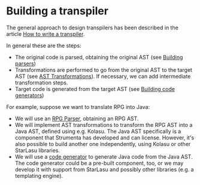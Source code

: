 # Building a transpiler

The general approach to design transpilers has been described in the article [How to write a transpiler](https://tomassetti.me/how-to-write-a-transpiler/).

In general these are the steps:

- The original code is parsed, obtaining the original AST (see [Building parsers](building-parser.md))
- Transformations are performed to go from the original AST to the target AST (see [AST Transformations](../transformations.md)). If necessary, we can add intermediate transformation steps.
- Target code is generated from the target AST (see [Building code generators](building-codegenerator.md))

For example, suppose we want to translate RPG into Java:

- We will use an [RPG Parser](https://strumenta.com/parser-for-rpg/), obtaining an RPG AST.
- We will implement AST transformations to transform the RPG AST into a Java AST, defined using e.g. Kolasu. The Java 
  AST specifically is a component that Strumenta has developed and can license. However, it's also possible to build 
  another one independently, using Kolasu or other StarLasu libraries.
- We will use a [code generator](building-codegenerator.md) to generate Java code from the Java AST. The code generator
  could be a pre-built component, too, or we may develop it with support from StarLasu and possibly other libraries (e.g. a templating engine).

